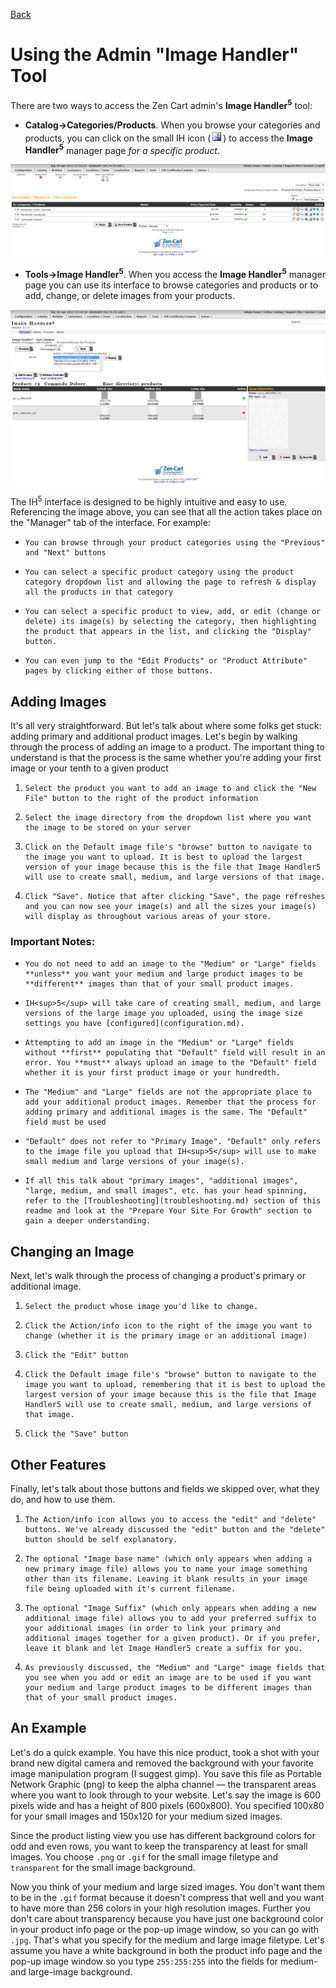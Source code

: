 [Back](readme.md "Return to the main page")
# Using the Admin "Image Handler" Tool

There are two ways to access the Zen Cart admin's **Image Handler<sup>5</sup>** tool:
- **Catalog->Categories/Products**.  When you browse your categories and products, you can click on the small IH icon (![](images/icon_image_handler.gif)) to access the **Image Handler<sup>5</sup>** manager page _for a specific product_.

![](images/ih_from_listing.png)

- **Tools->Image Handler<sup>5</sup>**. When you access the **Image Handler<sup>5</sup>** manager page you can use its interface to browse categories and products or to add, change, or delete images from your products.

![](images/ih_from_header.png)

The IH<sup>5</sup> interface is designed to be highly intuitive and easy to use. Referencing the image above, you can see that all the action takes place on the "Manager" tab of the interface. For example:

-     You can browse through your product categories using the "Previous" and "Next" buttons
-     You can select a specific product category using the product category dropdown list and allowing the page to refresh & display all the products in that category
-     You can select a specific product to view, add, or edit (change or delete) its image(s) by selecting the category, then highlighting the product that appears in the list, and clicking the "Display" button.
-     You can even jump to the "Edit Products" or "Product Attribute" pages by clicking either of those buttons.

## Adding Images

It's all very straightforward. But let's talk about where some folks get stuck: adding primary and additional product images. Let's begin by walking through the process of adding an image to a product. The important thing to understand is that the process is the same whether you're adding your first image or your tenth to a given product

1.     Select the product you want to add an image to and click the "New File" button to the right of the product information
1.     Select the image directory from the dropdown list where you want the image to be stored on your server
1.     Click on the Default image file's "browse" button to navigate to the image you want to upload. It is best to upload the largest version of your image because this is the file that Image Handler5 will use to create small, medium, and large versions of that image.
1.     Click "Save". Notice that after clicking "Save", the page refreshes and you can now see your image(s) and all the sizes your image(s) will display as throughout various areas of your store.

### Important Notes:

-     You do not need to add an image to the "Medium" or "Large" fields **unless** you want your medium and large product images to be **different** images than that of your small product images.
-     IH<sup>5</sup> will take care of creating small, medium, and large versions of the large image you uploaded, using the image size settings you have [configured](configuration.md).
-     Attempting to add an image in the "Medium" or "Large" fields without **first** populating that "Default" field will result in an error. You **must** always upload an image to the "Default" field whether it is your first product image or your hundredth.
-     The "Medium" and "Large" fields are not the appropriate place to add your additional product images. Remember that the process for adding primary and additional images is the same. The "Default" field must be used
-     "Default" does not refer to "Primary Image". "Default" only refers to the image file you upload that IH<sup>5</sup> will use to make small medium and large versions of your image(s).
-     If all this talk about "primary images", "additional images", "large, medium, and small images", etc. has your head spinning, refer to the [Troubleshooting](troubleshooting.md) section of this readme and look at the "Prepare Your Site For Growth" section to gain a deeper understanding.

## Changing an Image

Next, let's walk through the process of changing a product's primary or additional image.

1.     Select the product whose image you'd like to change.
1.     Click the Action/info icon to the right of the image you want to change (whether it is the primary image or an additional image)
1.     Click the "Edit" button
1.     Click the Default image file's "browse" button to navigate to the image you want to upload, remembering that it is best to upload the largest version of your image because this is the file that Image Handler5 will use to create small, medium, and large versions of that image.
1.     Click the "Save" button

## Other Features

Finally, let's talk about those buttons and fields we skipped over, what they do, and how to use them.

1.     The Action/info icon allows you to access the "edit" and "delete" buttons. We've already discussed the "edit" button and the "delete" button should be self explanatory.
1.     The optional "Image base name" (which only appears when adding a new primary image file) allows you to name your image something other than its filename. Leaving it blank results in your image file being uploaded with it's current filename.
1.     The optional "Image Suffix" (which only appears when adding a new additional image file) allows you to add your preferred suffix to your additional images (in order to link your primary and additional images together for a given product). Or if you prefer, leave it blank and let Image Handler5 create a suffix for you.
1.     As previously discussed, the "Medium" and "Large" image fields that you see when you add or edit an image are to be used if you want your medium and large product images to be different images than that of your small product images.



## An Example

Let's do a quick example. You have this nice product, took a shot with your brand new digital camera and removed the background with your favorite image manipulation program (I suggest gimp). You save this file as Portable Network Graphic (png) to keep the alpha channel &mdash; the transparent areas where you want to look through to your website. Let's say the image is 600 pixels wide and has a height of 800 pixels (600x800). You specified 100x80 for your small images and 150x120 for your medium sized images.

Since the product listing view you use has different background colors for odd and even rows, you want to keep the transparency at least for small images. You choose `.png` or `.gif` for the small image filetype and `transparent` for the small image background.

Now you think of your medium and large sized images. You don't want them to be in the `.gif` format because it doesn't compress that well and you want to have more than 256 colors in your high resolution images. Further you don't care about transparency because you have just one background color in your product info page or the pop-up image window, so you can go with `.jpg`. That's what you specify for the medium and large image filetype. Let's assume you have a white background in both the product info page and the pop-up image window so you type `255:255:255` into the fields for medium- and large-image background.